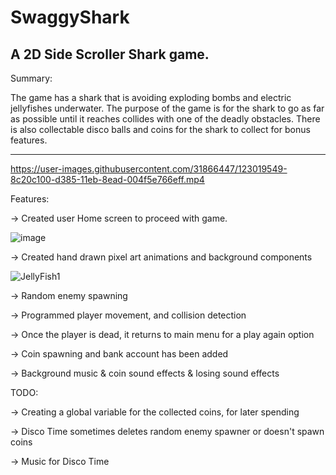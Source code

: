 # SwaggyShark
A 2D Side Scroller Shark game.
--------------------------------------------------------------------------------------------------------------------------------------
Summary:

The game has a shark that is avoiding exploding bombs and electric jellyfishes underwater. The purpose of the game is for the shark to go as far as possible until it reaches collides with one of the deadly obstacles. There is also collectable disco balls and coins for the shark to collect for bonus features. 

--------------------------------------------------------------------------------------------------------------------------------------



https://user-images.githubusercontent.com/31866447/123019549-8c20c100-d385-11eb-8ead-004f5e766eff.mp4

Features:

-> Created user Home screen to proceed with game.

![image](https://user-images.githubusercontent.com/31866447/182462343-d0218ca0-1b6a-4bcc-af42-202db5703d39.png)

-> Created hand drawn pixel art animations and background components

![JellyFish1](https://user-images.githubusercontent.com/31866447/182462063-05e024ab-7fdc-4fcf-b2bc-57a88c12b57d.gif)

-> Random enemy spawning

-> Programmed player movement, and collision detection

-> Once the player is dead, it returns to main menu for a play again option

-> Coin spawning and bank account has been added

-> Background music & coin sound effects & losing sound effects

TODO:

-> Creating a global variable for the collected coins, for later spending

-> Disco Time sometimes deletes random enemy spawner or doesn't spawn coins

-> Music for Disco Time



